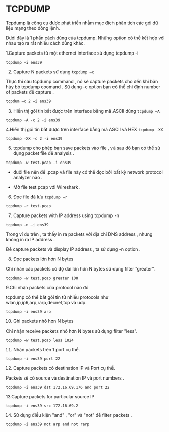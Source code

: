 # TCPDUMP

Tcpdump là công cụ được phát triển nhằm mục đích phân tích các gói dữ liệu mạng theo dòng lệnh.

Dưới đây là 1 phần cách dùng của tcpdump. Những option có thể kết hợp với nhau tạo ra rất nhiều cách dùng khác.

1.Capture packets từ một ethernet interface sử dụng tcpdump -i

`tcpdump –i ens39`

2. Capture N packets sử dụng `tcpdump –c`

Thực thi câu tcpdump command , nó sẽ capture packets cho đến khi bản hủy bỏ tcpdump coomand . Sử dụng -c option bạn có thể chỉ định number of packets để capture .

`tcpdum –c 2 –i ens39`

3. Hiển thị gói tin bắt được trên interface bằng mã ASCII dùng `tcpdump –A`

`tcpdump -A -c 2 -i ens39`

4.Hiển thị gói tin bắt được trên interface bằng mã ASCII và HEX `tcpdump -XX`

`tcpdump -XX -c 2 -i ens39`

5. tcpdump cho phép bạn save packets vào file , và sau dó bạn có thể sử dụng packet file để analysis .

`tcpdump –w test.pcap –i ens39`

* đuôi file nên để .pcap và file này có thể đọc bởi bất kỳ network protocol analyzer nào .

* Mở file test.pcap với Wireshark .

6. Đọc file đã lưu `tcpdump –r`

`tcpdump –r test.pcap`

7. Capture packets with IP address using tcpdump -n

`tcpdump –n –i ens39`

Trong ví dụ trên , ta thấy in ra packets với địa chỉ DNS address , nhưng không in ra IP address .

Để capture packets và display IP address , ta sử dụng -n option .

8. Đọc packets lớn hơn N bytes

Chỉ nhân các packets có độ dài lớn hơn N bytes sử dụng filter “greater”.

`tcpdump -w test.pcap greater 100`

9.Chỉ nhận packets của protocol nào đó

tcpdump có thể bắt gói tin từ nhiều protocols như wlan,ip,ip6,arp,rarp,decnet,tcp và udp.

`tcpdump –i ens39 arp`

10. Ghi packets nhỏ hơn N bytes

Chỉ nhận receive packets nhỏ hơn N bytes sử dụng fliter "less".

`tcpdump –w test.pcap less 1024`

11. Nhận packets trên 1 port cụ thể.

`tcpdump –i ens39 port 22`

12. Capture packets có destination IP và Port cụ thể.

Packets sẽ có source và destination IP và port numbers .

`tcpdump -i ens39 dst 172.16.69.176 and port 22`

13.Capture packets for particular source IP

`tcpdump -i ens39 src 172.16.69.2`

14. Sử dụng điều kiện "and" , "or" và "not" để fliter packets .

`tcpdump -i ens39 not arp and not rarp`

